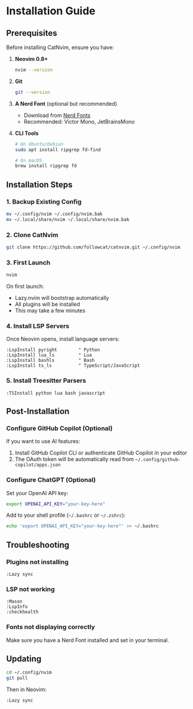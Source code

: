 # Installation Guide

## Prerequisites

Before installing CatNvim, ensure you have:

1. **Neovim 0.8+**
   ```bash
   nvim --version
   ```

2. **Git**
   ```bash
   git --version
   ```

3. **A Nerd Font** (optional but recommended)
   - Download from [Nerd Fonts](https://www.nerdfonts.com/)
   - Recommended: Victor Mono, JetBrainsMono

4. **CLI Tools**
   ```bash
   # On Ubuntu/Debian
   sudo apt install ripgrep fd-find

   # On macOS
   brew install ripgrep fd
   ```

## Installation Steps

### 1. Backup Existing Config

```bash
mv ~/.config/nvim ~/.config/nvim.bak
mv ~/.local/share/nvim ~/.local/share/nvim.bak
```

### 2. Clone CatNvim

```bash
git clone https://github.com/followcat/catnvim.git ~/.config/nvim
```

### 3. First Launch

```bash
nvim
```

On first launch:
- Lazy.nvim will bootstrap automatically
- All plugins will be installed
- This may take a few minutes

### 4. Install LSP Servers

Once Neovim opens, install language servers:

```vim
:LspInstall pyright        " Python
:LspInstall lua_ls         " Lua
:LspInstall bashls         " Bash
:LspInstall ts_ls          " TypeScript/JavaScript
```

### 5. Install Treesitter Parsers

```vim
:TSInstall python lua bash javascript
```

## Post-Installation

### Configure GitHub Copilot (Optional)

If you want to use AI features:

1. Install GitHub Copilot CLI or authenticate GitHub Copilot in your editor
2. The OAuth token will be automatically read from `~/.config/github-copilot/apps.json`

### Configure ChatGPT (Optional)

Set your OpenAI API key:

```bash
export OPENAI_API_KEY="your-key-here"
```

Add to your shell profile (`~/.bashrc` or `~/.zshrc`):

```bash
echo 'export OPENAI_API_KEY="your-key-here"' >> ~/.bashrc
```

## Troubleshooting

### Plugins not installing

```vim
:Lazy sync
```

### LSP not working

```vim
:Mason
:LspInfo
:checkhealth
```

### Fonts not displaying correctly

Make sure you have a Nerd Font installed and set in your terminal.

## Updating

```bash
cd ~/.config/nvim
git pull
```

Then in Neovim:
```vim
:Lazy sync
```
